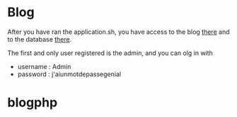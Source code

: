 # Blog

After you have ran the application.sh, you have access to the blog [there](jepsen.local/~nadine)
and to the database [there](jepsen.local/adminer.php).

The first and only user registered is the admin, and you can olg in with
* username : Admin
* password : j'aiunmotdepassegenial

 

# blogphp
